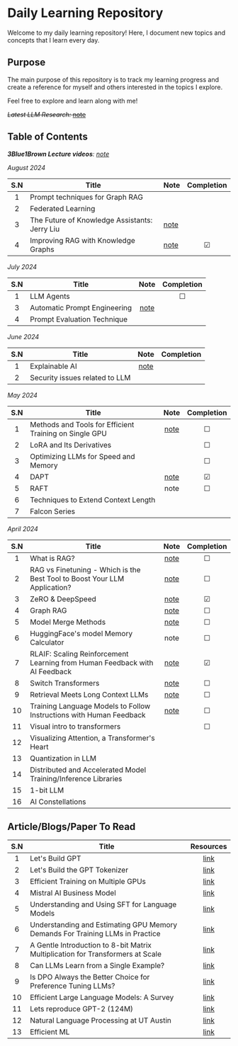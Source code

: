 # Daily Learning Repository

Welcome to my daily learning repository! Here, I document new topics and concepts that I learn every day.
## Purpose
The main purpose of this repository is to track my learning progress and create a reference for myself and others interested in the topics I explore.

Feel free to explore and learn along with me!

~~*Latest LLM Research:* [note](../Recent-Research/README.md)~~
## Table of Contents

***3Blue1Brown Lecture videos**: [note](./3Blue1Brown/README.md)* 


*August 2024*

| S.N | Title | Note | Completion |
| :--: | ---- | ---- | :--: |
| 1 | Prompt techniques for Graph RAG |  |  |
| 2 | Federated Learning |  |  |
| 3 | The Future of Knowledge Assistants: Jerry Liu | [note](RAG/The-Future-of-Knowledge-Assistants.md) |  |
| 4 | Improving RAG with Knowledge Graphs | [note](./Graph-RAG/Improving-RAG-with-Knowledge-Graphs.md) | &#x2611; |

*July 2024*

| S.N | Title | Note | Completion |
| :--: | ---- | :--: | :--: |
| 1 | LLM Agents |  | &#x2610; |
| 3 | Automatic Prompt Engineering | [note](./Prompt-Engineering/README.md) |  |
| 4 | Prompt Evaluation Technique |  |  |

*June 2024*

| S.N | Title | Note | Completion |
| :--: | ---- | :--: | :--: |
| 1 | Explainable AI | [note](./Explainable-AI/README.md) |  |
| 2 | Security issues related to LLM |  |  |

*May 2024*

| S.N | Title | Note | Completion |
| :--: | ---- | :--: | :--: |
| 1 | Methods and Tools for Efficient Training on Single GPU | [note](./HuggingFace/Efficient-Training/README.md) | &#x2610; |
| 2 | LoRA and Its Derivatives |  | &#x2610; |
| 3 | Optimizing LLMs for Speed and Memory |  | &#x2610; |
| 4 | DAPT | [note](./DAPT/README.md) | &#x2611; |
| 5 | RAFT | note | &#x2610; |
| 6 | Techniques to Extend Context Length  |  |  |
| 7 | Falcon Series |  |  |

*April 2024*

| S.N | Title | Note | Completion |
| :--: | ---- | :--: | :--: |
| 1 | What is RAG? | [note](RAG/README.md) | &#x2610; |
| 2 | RAG vs Finetuning - Which is the Best Tool to Boost Your LLM Application? | [note](./RAG-vs-Finetuning/README.md) | &#x2610; |
| 3 | ZeRO & DeepSpeed | [note](DeepSpeed/README.md) | &#x2611; |
| 4 | Graph RAG | [note](./Graph-RAG/README.md) | &#x2610; |
| 5 | Model Merge Methods | [note](./Model-Merge/README.md) | &#x2610; |
| 6 | HuggingFace's model Memory Calculator | note | &#x2610; |
| 7 | RLAIF: Scaling Reinforcement Learning from Human Feedback with AI Feedback | [note](./RLAIF/README.md) | &#x2611; |
| 8 | Switch Transformers | [note](Daily-Learning/Switch-Transformers/README.md) | &#x2610; |
| 9 | Retrieval Meets Long Context LLMs | [note](./Retrieval/README.md) | &#x2610; |
| 10 | Training Language Models to Follow Instructions with Human Feedback | [note](./RLHF/README.md) | &#x2610; |
| 11 | Visual intro to transformers |  | &#x2610; |
| 12 | Visualizing Attention, a Transformer's Heart |  |  |
| 13 | Quantization in LLM |  |  |
| 14 | Distributed and Accelerated Model Training/Inference Libraries |  |  |
| 15 | 1-bit LLM |  |  |
| 16 | AI Constellations |  |  |
## Article/Blogs/Paper To Read
| S.N | Title | Resources |
| :--: | ---- | :--: |
| 1 | Let's Build GPT | [link](https://www.youtube.com/watch?v=kCc8FmEb1nY&ab_channel=AndrejKarpathy) |
| 2 | Let's Build the GPT Tokenizer | [link](https://www.youtube.com/watch?v=zduSFxRajkE&ab_channel=AndrejKarpathy) |
| 3 | Efficient Training on Multiple GPUs | [link](https://huggingface.co/docs/transformers/main/en/perf_train_gpu_many) |
| 4 | Mistral AI Business Model | [link](https://research.contrary.com/reports/mistral-ai) |
| 5 | Understanding and Using SFT for Language Models | [link](https://cameronrwolfe.substack.com/p/understanding-and-using-supervised) |
| 6 | Understanding and Estimating GPU Memory Demands For Training LLMs in Practice | [link](https://medium.com/@maxshapp/understanding-and-estimating-gpu-memory-demands-for-training-llms-in-practise-c5ef20a4baff) |
| 7 | A Gentle Introduction to 8-bit Matrix Multiplication for Transformers at Scale | [link](https://huggingface.co/blog/hf-bitsandbytes-integration) |
| 8 | Can LLMs Learn from a Single Example? | [link](https://www.fast.ai/posts/2023-09-04-learning-jumps/) |
| 9 | Is DPO Always the Better Choice for Preference Tuning LLMs? | [link](https://deci.ai/blog/dpo-preference-tuning-llms/) |
| 10 | Efficient Large Language Models: A Survey | [link](https://github.com/AIoT-MLSys-Lab/Efficient-LLMs-Survey?tab=readme-ov-file) |
| 11 | Lets reproduce GPT-2 (124M) | [link](https://www.youtube.com/watch?v=l8pRSuU81PU&ab_channel=AndrejKarpathy) |
| 12 | Natural Language Processing at UT Austin | [link](https://www.youtube.com/playlist?list=PLofp2YXfp7TZZ5c7HEChs0_wfEfewLDs7) |
| 13 | Efficient ML  | [link](https://www.youtube.com/playlist?list=PL80kAHvQbh-pT4lCkDT53zT8DKmhE0idB) |
